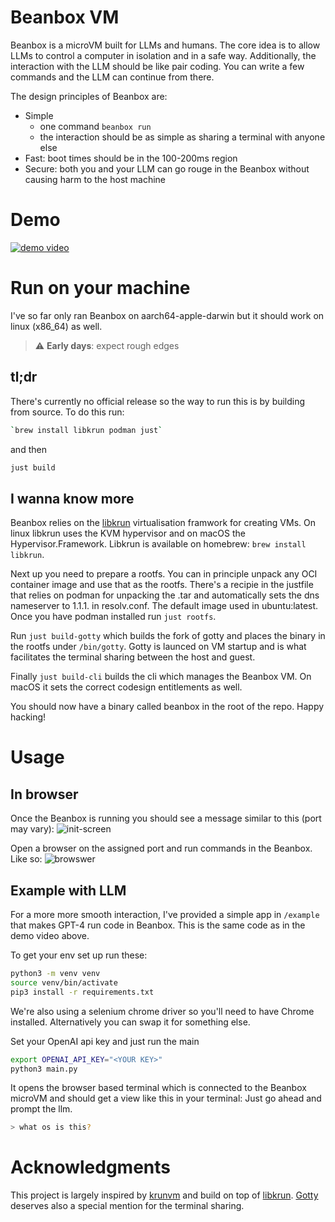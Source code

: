 # Beanbox VM
Beanbox is a microVM built for LLMs and humans. The core idea is to allow LLMs to control a computer in isolation and in a safe way. Additionally, the interaction with the LLM should be like pair coding. You can write a few commands and the LLM can continue from there.

The design principles of Beanbox are:
- Simple
    - one command `beanbox run`
    - the interaction should be as simple as sharing a terminal with anyone else
- Fast: boot times should be in the 100-200ms region
- Secure: both you and your LLM can go rouge in the Beanbox without causing harm to the host machine


# Demo
[![demo video](https://img.youtube.com/vi/-FKUa0U0qAU/0.jpg)](https://www.youtube.com/watch?v=-FKUa0U0qAU)

# Run on your machine
I've so far only ran Beanbox on aarch64-apple-darwin but it should work on linux (x86_64) as well.

> :warning: **Early days**: expect rough edges

## tl;dr
There's currently no official release so the way to run this is by building from source. To do this run:

```bash
`brew install libkrun podman just`
```
and then
```bash
just build
```

## I wanna know more
Beanbox relies on the [libkrun](https://github.com/containers/libkrun) virtualisation framwork for creating VMs. On linux libkrun uses the KVM hypervisor and on macOS the Hypervisor.Framework. Libkrun is available on homebrew: `brew install libkrun`.

Next up you need to prepare a rootfs. You can in principle unpack any OCI container image and use that as the rootfs. There's a recipie in the justfile that relies on podman for unpacking the .tar and automatically sets the dns nameserver to 1.1.1. in resolv.conf. The default image used in ubuntu:latest.
Once you have podman installed run `just rootfs`.

Run `just build-gotty` which builds the fork of gotty and places the binary in the rootfs under `/bin/gotty`. Gotty is launced on VM startup and is what facilitates the terminal sharing between the host and guest.

Finally `just build-cli` builds the cli which manages the Beanbox VM. On macOS it sets the correct codesign entitlements as well.

You should now have a binary called beanbox in the root of the repo. Happy hacking!

# Usage

## In browser

Once the Beanbox is running you should see a message similar to this (port may vary):
![init-screen](https://github.com/erikkaum/beanbox/blob/main/readme-assets/init-screen?raw=true.png)

Open a browser on the assigned port and run commands in the Beanbox.
Like so:
![browswer](https://github.com/erikkaum/beanbox/blob/main/readme-assets/borwser?raw=true.png)


## Example with LLM 
For a more more smooth interaction, I've provided a simple app in `/example` that makes GPT-4 run code in Beanbox. This is the same code as in the demo video above.

To get your env set up run these:

```bash
python3 -m venv venv
source venv/bin/activate
pip3 install -r requirements.txt
```

We're also using a selenium chrome driver so you'll need to have Chrome installed. Alternatively you can swap it for something else.

Set your OpenAI api key and just run the main

```bash
export OPENAI_API_KEY="<YOUR KEY>"
python3 main.py
```

It opens the browser based terminal which is connected to the Beanbox microVM and should get a view like this in your terminal:
Just go ahead and prompt the llm.
```bash
> what os is this?
```

# Acknowledgments
This project is largely inspired by [krunvm](https://github.com/containers/krunvm) and build on top of [libkrun](https://github.com/containers/libkrun).
[Gotty](https://github.com/sorenisanerd/gotty) deserves also a special mention for the terminal sharing.